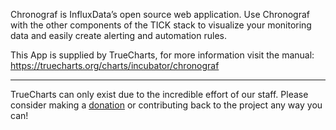 Chronograf is InfluxData’s open source web application. Use Chronograf with the other components of the TICK stack to visualize your monitoring data and easily create alerting and automation rules.

This App is supplied by TrueCharts, for more information visit the manual: https://truecharts.org/charts/incubator/chronograf

---

TrueCharts can only exist due to the incredible effort of our staff.
Please consider making a [donation](https://truecharts.org/docs/about/sponsor) or contributing back to the project any way you can!
